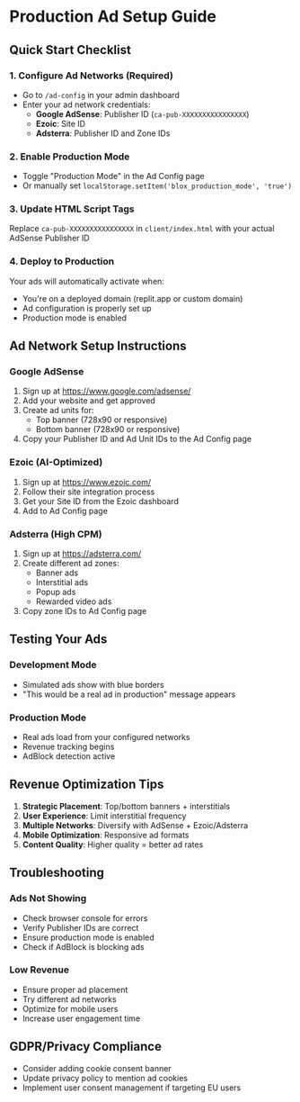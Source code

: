 
# Production Ad Setup Guide

## Quick Start Checklist

### 1. Configure Ad Networks (Required)
- Go to `/ad-config` in your admin dashboard
- Enter your ad network credentials:
  - **Google AdSense**: Publisher ID (`ca-pub-XXXXXXXXXXXXXXXX`)
  - **Ezoic**: Site ID 
  - **Adsterra**: Publisher ID and Zone IDs

### 2. Enable Production Mode
- Toggle "Production Mode" in the Ad Config page
- Or manually set `localStorage.setItem('blox_production_mode', 'true')`

### 3. Update HTML Script Tags
Replace `ca-pub-XXXXXXXXXXXXXXXX` in `client/index.html` with your actual AdSense Publisher ID

### 4. Deploy to Production
Your ads will automatically activate when:
- You're on a deployed domain (replit.app or custom domain)
- Ad configuration is properly set up
- Production mode is enabled

## Ad Network Setup Instructions

### Google AdSense
1. Sign up at https://www.google.com/adsense/
2. Add your website and get approved
3. Create ad units for:
   - Top banner (728x90 or responsive)
   - Bottom banner (728x90 or responsive)
4. Copy your Publisher ID and Ad Unit IDs to the Ad Config page

### Ezoic (AI-Optimized)
1. Sign up at https://www.ezoic.com/
2. Follow their site integration process
3. Get your Site ID from the Ezoic dashboard
4. Add to Ad Config page

### Adsterra (High CPM)
1. Sign up at https://adsterra.com/
2. Create different ad zones:
   - Banner ads
   - Interstitial ads
   - Popup ads
   - Rewarded video ads
3. Copy zone IDs to Ad Config page

## Testing Your Ads

### Development Mode
- Simulated ads show with blue borders
- "This would be a real ad in production" message appears

### Production Mode
- Real ads load from your configured networks
- Revenue tracking begins
- AdBlock detection active

## Revenue Optimization Tips

1. **Strategic Placement**: Top/bottom banners + interstitials
2. **User Experience**: Limit interstitial frequency 
3. **Multiple Networks**: Diversify with AdSense + Ezoic/Adsterra
4. **Mobile Optimization**: Responsive ad formats
5. **Content Quality**: Higher quality = better ad rates

## Troubleshooting

### Ads Not Showing
- Check browser console for errors
- Verify Publisher IDs are correct
- Ensure production mode is enabled
- Check if AdBlock is blocking ads

### Low Revenue
- Ensure proper ad placement
- Try different ad networks
- Optimize for mobile users
- Increase user engagement time

## GDPR/Privacy Compliance
- Consider adding cookie consent banner
- Update privacy policy to mention ad cookies
- Implement user consent management if targeting EU users
